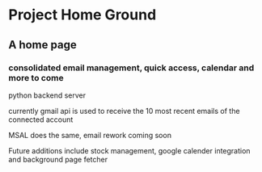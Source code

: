 <h1>Project Home Ground</h1>
<h2>A home page</h2>
<h3>consolidated email management, quick access, calendar and more to come</h3>
<p>python backend server</p>
<p>currently gmail api is used to receive the 10 most recent emails of the connected account</p>
<p>MSAL does the same, email rework coming soon</p>
<p>Future additions include stock management, google calender integration and background page fetcher</p>